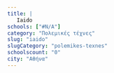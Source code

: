 ```yaml
---
title: |
   Iaido
schools: ["#N/A"]
category: "Πολεμικές τέχνες"
slug: "iaido"
slugCategory: "polemikes-texnes"
schoolscount: "0"
city: "Αθήνα"
---
```


